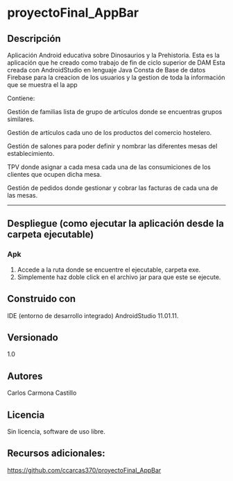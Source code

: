 #  proyectoFinal_AppBar

## Descripción

Aplicación Android educativa sobre Dinosaurios y la Prehistoria.
Esta es la aplicación que he creado como trabajo de fin de ciclo superior de  DAM
Esta creada  con  AndroidStudio en lenguaje Java
Consta de Base de datos Firebase  para la creacion de los usuarios y la gestion de toda la información que se muestra el la app

Contiene:

Gestión de familias lista de grupo de artículos donde se encuentras grupos similares.

Gestión de artículos cada uno de los productos del comercio hostelero.

Gestión de salones para poder definir y nombrar las diferentes mesas del establecimiento.

TPV donde asignar a cada mesa cada una de las consumiciones de los clientes que ocupen dicha mesa.

Gestión de pedidos donde gestionar y cobrar las facturas de cada una de las mesas.

-----------

## Despliegue (como ejecutar la aplicación desde la carpeta ejecutable)

### Apk
1. Accede a la ruta donde se encuentre el ejecutable, carpeta exe.
2. Simplemente haz doble click en el archivo jar para que este se ejecute.
    
## Construido con
IDE (entorno de desarrollo integrado) AndroidStudio 11.01.11.

## Versionado
1.0

## Autores
Carlos Carmona Castillo

## Licencia
Sin licencia, software de uso libre.

## Recursos adicionales:
https://github.com/ccarcas370/proyectoFinal_AppBar
